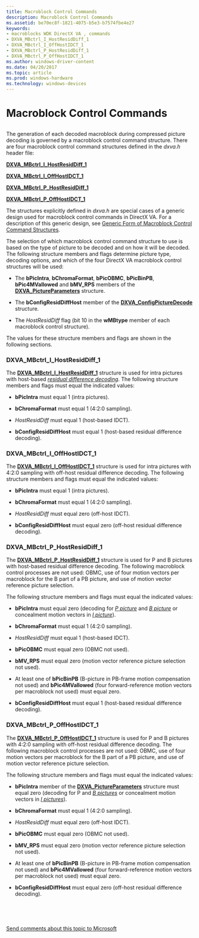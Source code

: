 ```yaml
---
title: Macroblock Control Commands
description: Macroblock Control Commands
ms.assetid: be70ec8f-1821-4075-b5e3-b7574fbe4e27
keywords:
- macroblocks WDK DirectX VA , commands
- DXVA_MBctrl_I_HostResidDiff_1
- DXVA_MBctrl_I_OffHostIDCT_1
- DXVA_MBctrl_P_HostResidDiff_1
- DXVA_MBctrl_P_OffHostIDCT_1
ms.author: windows-driver-content
ms.date: 04/20/2017
ms.topic: article
ms.prod: windows-hardware
ms.technology: windows-devices
---
```


# Macroblock Control Commands


## <span id="ddk_macroblock_control_commands_gg"></span><span id="DDK_MACROBLOCK_CONTROL_COMMANDS_GG"></span>


The generation of each decoded macroblock during compressed picture decoding is governed by a macroblock control command structure. There are four macroblock control command structures defined in the *dxva.h* header file:

[**DXVA\_MBctrl\_I\_HostResidDiff\_1**](https://msdn.microsoft.com/library/windows/hardware/ff563983)

[**DXVA\_MBctrl\_I\_OffHostIDCT\_1**](https://msdn.microsoft.com/library/windows/hardware/ff563989)

[**DXVA\_MBctrl\_P\_HostResidDiff\_1**](https://msdn.microsoft.com/library/windows/hardware/ff563993)

[**DXVA\_MBctrl\_P\_OffHostIDCT\_1**](https://msdn.microsoft.com/library/windows/hardware/ff563997)

The structures explicitly defined in *dxva.h* are special cases of a generic design used for macroblock control commands in DirectX VA. For a description of this generic design, see [Generic Form of Macroblock Control Command Structures](generic-form-of-macroblock-control-command-structures.md).

The selection of which macroblock control command structure to use is based on the type of picture to be decoded and on how it will be decoded. The following structure members and flags determine picture type, decoding options, and which of the four DirectX VA macroblock control structures will be used:

-   The **bPicIntra**, **bChromaFormat**, **bPicOBMC**, **bPicBinPB**, **bPic4MVallowed** and **bMV\_RPS** members of the [**DXVA\_PictureParameters**](https://msdn.microsoft.com/library/windows/hardware/ff564012) structure.

-   The **bConfigResidDiffHost** member of the [**DXVA\_ConfigPictureDecode**](https://msdn.microsoft.com/library/windows/hardware/ff563133) structure.

-   The *HostResidDiff* flag (bit 10 in the **wMBtype** member of each macroblock control structure).

The values for these structure members and flags are shown in the following sections.

### <span id="DXVA_MBctrl_I_HostResidDiff_1"></span><span id="dxva_mbctrl_i_hostresiddiff_1"></span><span id="DXVA_MBCTRL_I_HOSTRESIDDIFF_1"></span>DXVA\_MBctrl\_I\_HostResidDiff\_1

The [**DXVA\_MBctrl\_I\_HostResidDiff\_1**](https://msdn.microsoft.com/library/windows/hardware/ff563983) structure is used for intra pictures with host-based [*residual difference decoding*](https://msdn.microsoft.com/library/windows/hardware/ff556331#wdkgloss-residual-difference-decoding). The following structure members and flags must equal the indicated values:

-   **bPicIntra** must equal 1 (intra pictures).

-   **bChromaFormat** must equal 1 (4:2:0 sampling).

-   *HostResidDiff* must equal 1 (host-based IDCT).

-   **bConfigResidDiffHost** must equal 1 (host-based residual difference decoding).

### <span id="DXVA_MBctrl_I_OffHostIDCT_1"></span><span id="dxva_mbctrl_i_offhostidct_1"></span><span id="DXVA_MBCTRL_I_OFFHOSTIDCT_1"></span>DXVA\_MBctrl\_I\_OffHostIDCT\_1

The [**DXVA\_MBctrl\_I\_OffHostIDCT\_1**](https://msdn.microsoft.com/library/windows/hardware/ff563989) structure is used for intra pictures with 4:2:0 sampling with off-host residual difference decoding. The following structure members and flags must equal the indicated values:

-   **bPicIntra** must equal 1 (intra pictures).

-   **bChromaFormat** must equal 1 (4:2:0 sampling).

-   *HostResidDiff* must equal zero (off-host IDCT).

-   **bConfigResidDiffHost** must equal zero (off-host residual difference decoding).

### <span id="DXVA_MBctrl_P_HostResidDiff_1"></span><span id="dxva_mbctrl_p_hostresiddiff_1"></span><span id="DXVA_MBCTRL_P_HOSTRESIDDIFF_1"></span>DXVA\_MBctrl\_P\_HostResidDiff\_1

The [**DXVA\_MBctrl\_P\_HostResidDiff\_1**](https://msdn.microsoft.com/library/windows/hardware/ff563993) structure is used for P and B pictures with host-based residual difference decoding. The following macroblock control processes are not used: OBMC, use of four motion vectors per macroblock for the B part of a PB picture, and use of motion vector reference picture selection.

The following structure members and flags must equal the indicated values:

-   **bPicIntra** must equal zero (decoding for [*P picture*](https://msdn.microsoft.com/library/windows/hardware/ff556325#wdkgloss-predictive-coded-picture--p-picture-) and [*B picture*](https://msdn.microsoft.com/library/windows/hardware/ff556272#wdkgloss-b-picture) or concealment motion vectors in [*I picture*](https://msdn.microsoft.com/library/windows/hardware/ff556290#wdkgloss-i-picture)).

-   **bChromaFormat** must equal 1 (4:2:0 sampling).

-   *HostResidDiff* must equal 1 (host-based IDCT).

-   **bPicOBMC** must equal zero (OBMC not used).

-   **bMV\_RPS** must equal zero (motion vector reference picture selection not used).

-   At least one of **bPicBinPB** (B-picture in PB-frame motion compensation not used) and **bPic4MVallowed** (four forward-reference motion vectors per macroblock not used) must equal zero.

-   **bConfigResidDiffHost** must equal 1 (host-based residual difference decoding).

### <span id="DXVA_MBctrl_P_OffHostIDCT_1"></span><span id="dxva_mbctrl_p_offhostidct_1"></span><span id="DXVA_MBCTRL_P_OFFHOSTIDCT_1"></span>DXVA\_MBctrl\_P\_OffHostIDCT\_1

The [**DXVA\_MBctrl\_P\_OffHostIDCT\_1**](https://msdn.microsoft.com/library/windows/hardware/ff563997) structure is used for P and B pictures with 4:2:0 sampling with off-host residual difference decoding. The following macroblock control processes are not used: OBMC, use of four motion vectors per macroblock for the B part of a PB picture, and use of motion vector reference picture selection.

The following structure members and flags must equal the indicated values:

-   **bPicIntra** member of the [**DXVA\_PictureParameters**](https://msdn.microsoft.com/library/windows/hardware/ff564012) structure must equal zero (decoding for P and [*B pictures*](https://msdn.microsoft.com/library/windows/hardware/ff556272#wdkgloss-b-picture) or concealment motion vectors in [*I pictures*](https://msdn.microsoft.com/library/windows/hardware/ff556290#wdkgloss-i-picture)).

-   **bChromaFormat** must equal 1 (4:2:0 sampling).

-   *HostResidDiff* must equal zero (off-host IDCT).

-   **bPicOBMC** must equal zero (OBMC not used).

-   **bMV\_RPS** must equal zero (motion vector reference picture selection not used).

-   At least one of **bPicBinPB** (B-picture in PB-frame motion compensation not used) and **bPic4MVallowed** (four forward-reference motion vectors per macroblock not used) must equal zero.

-   **bConfigResidDiffHost** must equal zero (off-host residual difference decoding).

 

 

[Send comments about this topic to Microsoft](mailto:wsddocfb@microsoft.com?subject=Documentation%20feedback%20[display\display]:%20Macroblock%20Control%20Commands%20%20RELEASE:%20%282/10/2017%29&body=%0A%0APRIVACY%20STATEMENT%0A%0AWe%20use%20your%20feedback%20to%20improve%20the%20documentation.%20We%20don't%20use%20your%20email%20address%20for%20any%20other%20purpose,%20and%20we'll%20remove%20your%20email%20address%20from%20our%20system%20after%20the%20issue%20that%20you're%20reporting%20is%20fixed.%20While%20we're%20working%20to%20fix%20this%20issue,%20we%20might%20send%20you%20an%20email%20message%20to%20ask%20for%20more%20info.%20Later,%20we%20might%20also%20send%20you%20an%20email%20message%20to%20let%20you%20know%20that%20we've%20addressed%20your%20feedback.%0A%0AFor%20more%20info%20about%20Microsoft's%20privacy%20policy,%20see%20http://privacy.microsoft.com/default.aspx. "Send comments about this topic to Microsoft")




